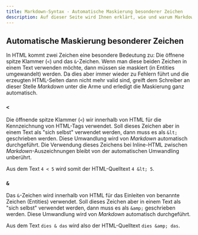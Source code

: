 ```yaml
---
title: Markdown-Syntax - Automatische Maskierung besonderer Zeichen
description: Auf dieser Seite wird Ihnen erklärt, wie und warum Markdown bestimmte Zeichen automatisch umwandelt.
---
```


## Automatische Maskierung besonderer Zeichen

In HTML kommt zwei Zeichen eine besondere Bedeutung zu: Die öffnene spitze Klammer (`<`) und das `&`-Zeichen. Wenn man diese beiden Zeichen in einem Text verwenden möchte, dann müssen sie maskiert (in Entities umgewandelt) werden. Da dies aber immer wieder zu Fehlern führt und die erzeugten HTML-Seiten dann nicht mehr valid sind, greift dem Schreiber an dieser Stelle *Markdown* unter die Arme und erledigt die Maskierung ganz automatisch.

### `<`

Die öffnende spitze Klammer (`<`) wir innerhalb von HTML für die Kennzeichnung von HTML-Tags verwendet. Soll dieses Zeichen aber in einem Text als "sich selbst" verwendet werden, dann muss es als `&lt;` geschrieben werden. Diese Umwandlung wird von *Markdown* automatisch durchgeführt. Die Verwendung dieses Zeichens bei Inline-HTML zwischen *Markdown*-Auszeichnungen bleibt von der automatischen Umwandling unberührt.

Aus dem Text `4 < 5` wird somit der HTML-Quelltext `4 &lt; 5`.

### `&`

Das `&`-Zeichen wird innerhalb von HTML für das Einleiten von benannte Zeichen (Entities) verwendet. Soll dieses Zeichen aber in einem Text als "sich selbst" verwendet werden, dann muss es als `&amp;` geschrieben werden. Diese Umwandlung wird von *Markdown* automatisch durchgeführt.

Aus dem Text `dies & das` wird also der HTML-Quelltext `dies &amp; das`.
